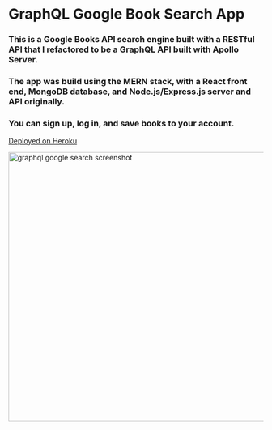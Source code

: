 # GraphQL Google Book Search App

### This is a Google Books API search engine built with a RESTful API that I refactored to be a GraphQL API built with Apollo Server.  
### The app was build using the MERN stack, with a React front end, MongoDB database, and Node.js/Express.js server and API originally.
### You can sign up, log in, and save books to your account.

[Deployed on Heroku](https://desolate-journey-76622.herokuapp.com/)

<img width="532" alt="graphql google search screenshot" src="https://user-images.githubusercontent.com/108202153/206967608-fe9d10ea-0712-4ae3-8b32-af2d453ef681.png">
